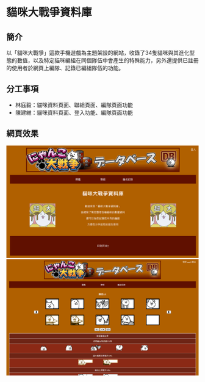 # 貓咪大戰爭資料庫
## 簡介
以「貓咪大戰爭」這款手機遊戲為主題架設的網站，收錄了34隻貓咪與其進化型態的數值，以及特定貓咪編組在同個隊伍中會產生的特殊能力，另外還提供已註冊的使用者於網頁上編隊、記錄已編組隊伍的功能。
## 分工事項
* 林庭毅：貓咪資料頁面、聯組頁面、編隊頁面功能
* 陳建維：貓咪資料頁面、登入功能、編隊頁面功能
## 網頁效果
![image](https://github.com/TingYeeet/Battlecats_tool/blob/master/home_page_img.png?raw=true)
![image](https://github.com/TingYeeet/Battlecats_tool/blob/master/organize_page_img.png?raw=true)
